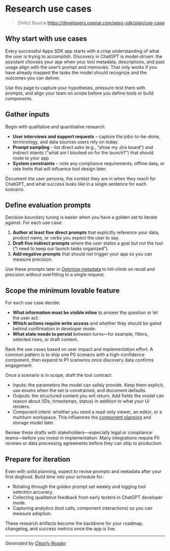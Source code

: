 # Research use cases

> [!info] Source
> https://developers.openai.com/apps-sdk/plan/use-case

## Why start with use cases

Every successful Apps SDK app starts with a crisp understanding of what the user is trying to accomplish. Discovery in ChatGPT is model-driven: the assistant chooses your app when your tool metadata, descriptions, and past usage align with the user’s prompt and memories. That only works if you have already mapped the tasks the model should recognize and the outcomes you can deliver.

Use this page to capture your hypotheses, pressure-test them with prompts, and align your team on scope before you define tools or build components.

## Gather inputs

Begin with qualitative and quantitative research:

*   **User interviews and support requests** – capture the jobs-to-be-done, terminology, and data sources users rely on today.
*   **Prompt sampling** – list direct asks (e.g., “show my Jira board”) and indirect intents (“what am I blocked on for the launch?”) that should route to your app.
*   **System constraints** – note any compliance requirements, offline data, or rate limits that will influence tool design later.

Document the user persona, the context they are in when they reach for ChatGPT, and what success looks like in a single sentence for each scenario.

## Define evaluation prompts

Decision boundary tuning is easier when you have a golden set to iterate against. For each use case:

1.  **Author at least five direct prompts** that explicitly reference your data, product name, or verbs you expect the user to say.
2.  **Draft five indirect prompts** where the user states a goal but not the tool (“I need to keep our launch tasks organized”).
3.  **Add negative prompts** that should _not_ trigger your app so you can measure precision.

Use these prompts later in [Optimize metadata](https://developers.openai.com/apps-sdk/guides/optimize-metadata) to hill-climb on recall and precision without overfitting to a single request.

## Scope the minimum lovable feature

For each use case decide:

*   **What information must be visible inline** to answer the question or let the user act.
*   **Which actions require write access** and whether they should be gated behind confirmation in developer mode.
*   **What state needs to persist** between turns—for example, filters, selected rows, or draft content.

Rank the use cases based on user impact and implementation effort. A common pattern is to ship one P0 scenario with a high-confidence component, then expand to P1 scenarios once discovery data confirms engagement.

Once a scenario is in scope, draft the tool contract:

*   Inputs: the parameters the model can safely provide. Keep them explicit, use enums when the set is constrained, and document defaults.
*   Outputs: the structured content you will return. Add fields the model can reason about (IDs, timestamps, status) in addition to what your UI renders.
*   Component intent: whether you need a read-only viewer, an editor, or a multiturn workspace. This influences the [component planning](https://developers.openai.com/apps-sdk/plan/components) and storage model later.

Review these drafts with stakeholders—especially legal or compliance teams—before you invest in implementation. Many integrations require PII reviews or data processing agreements before they can ship to production.

## Prepare for iteration

Even with solid planning, expect to revise prompts and metadata after your first dogfood. Build time into your schedule for:

*   Rotating through the golden prompt set weekly and logging tool selection accuracy.
*   Collecting qualitative feedback from early testers in ChatGPT developer mode.
*   Capturing analytics (tool calls, component interactions) so you can measure adoption.

These research artifacts become the backbone for your roadmap, changelog, and success metrics once the app is live.

---
*Generated by [Clearly Reader](https://clearlyreader.com)*